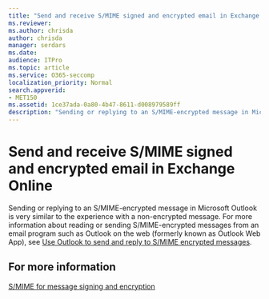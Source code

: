 ```yaml
---
title: "Send and receive S/MIME signed and encrypted email in Exchange Online"
ms.reviewer: 
ms.author: chrisda
author: chrisda
manager: serdars
ms.date: 
audience: ITPro
ms.topic: article
ms.service: O365-seccomp
localization_priority: Normal
search.appverid:
- MET150
ms.assetid: 1ce37ada-0a80-4b47-8611-d008979589ff
description: "Sending or replying to an S/MIME-encrypted message in Microsoft Outlook is very similar to the experience with a non-encrypted message."
---
```


# Send and receive S/MIME signed and encrypted email in Exchange Online

Sending or replying to an S/MIME-encrypted message in Microsoft Outlook is very similar to the experience with a non-encrypted message. For more information about reading or sending S/MIME-encrypted messages from an email program such as Outlook on the web (formerly known as Outlook Web App), see [Use Outlook to send and reply to S/MIME encrypted messages](https://go.microsoft.com/fwlink/p/?LinkId=392520).

## For more information

[S/MIME for message signing and encryption](s-mime-for-message-signing-and-encryption.md)
